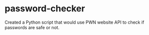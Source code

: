 # password-checker
Created a Python script that would use PWN website API to check if passwords are safe or not.
